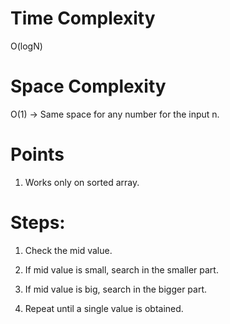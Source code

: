 
# Time Complexity
O(logN)

# Space Complexity
O(1) -> Same space for any number for the input n.

# Points

1. Works only on sorted array.

# Steps:

1. Check the mid value.

2. If mid value is small, search in the smaller part.

3. If mid value is big, search in the bigger part.

4. Repeat until a single value is obtained.
